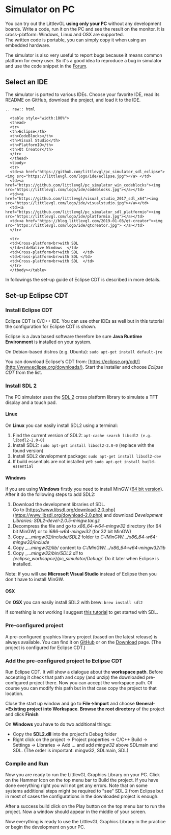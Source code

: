 # Simulator on PC


You can try out the LittlevGL **using only your PC** without any development boards. Write a code, run it on the PC and see the result on the monitor. It is cross-platform: Windows, Linux and OSX are supported.  
The written code is portable, you can simply copy it when using an embedded hardware.

The simulator is also very useful to report bugs because it means common platform for every user. So it's a good idea to reproduce a bug in simulator and use the code snippet in the [Forum](https://forum.littlevgl.com).

## Select an IDE

The simulator is ported to various IDEs. Choose your favorite IDE, read its README on GitHub, download the project, and load it to the IDE.

```eval_rst
.. raw:: html

  <table style="width:100%">
  <thead>
  <tr>
  <th>Eclipse</th>
  <th>CodeBlocks</th>
  <th>Visual Studio</th>
  <th>PlatformIO</th>
  <th>Qt Creator</th>
  </tr>
  </thead>
  <tbody>
  <tr>
  <td><a href="https://github.com/littlevgl/pc_simulator_sdl_eclipse"><img src="https://littlevgl.com/logo/ide/eclipse.jpg"></a> </td>
  <td><a href="https://github.com/littlevgl/pc_simulator_win_codeblocks"><img src="https://littlevgl.com/logo/ide/codeblocks.jpg"></a></td>
  <td><a href="https://github.com/littlevgl/visual_studio_2017_sdl_x64"><img src="https://littlevgl.com/logo/ide/visualstudio.jpg"></a></td>
  <td><a href="https://github.com/littlevgl/pc_simulator_sdl_platformio"><img src="https://littlevgl.com/logo/ide/platformio.jpg"></a></td>
  <td><a href="https://blog.littlevgl.com/2019-01-03/qt-creator"><img src="https://littlevgl.com/logo/ide/qtcreator.jpg"> </a></td>
  </tr>

  <tr>
  <td>Cross-platform<br>with SDL 
  </td><td>Native Windows  </td>
  <td>Cross-platform<br>with SDL  </td>
  <td>Cross-platform<br>with SDL </td>
  <td>Cross-platform<br>with SDL  </td>
  </tr>
  </tbody></table>
```

In followings the set-up guide of Eclipse CDT is described in more details.

## Set-up Eclipse CDT

### Install Eclipse CDT

Eclipse CDT is C/C++ IDE. You can use other IDEs as well but in this tutorial the configuration for Eclipse CDT is shown.

Eclipse is a Java based software therefore be sure **Java Runtime Environment** is installed on your system.   

On Debian-based distros (e.g. Ubuntu): `sudo apt-get install default-jre`

You can download Eclipse's CDT from: [https://eclipse.org/cdt/](http://www.eclipse.org/downloads/). Start the installer and choose *Eclipse CDT* from the list.

### Install SDL 2

The PC simulator uses the [SDL 2](https://www.libsdl.org/download-2.0.php) cross platform library to simulate a TFT display and a touch pad. 

#### Linux
On **Linux** you can easily install SDL2 using a terminal:

1. Find the current version of SDL2: `apt-cache search libsdl2 (e.g. libsdl2-2.0-0)`
2. Install SDL2: `sudo apt-get install libsdl2-2.0-0` (replace with the found version)
3. Install SDL2 development package: `sudo apt-get install libsdl2-dev`
4. If build essentials are not installed yet: `sudo apt-get install build-essential`

#### Windows
If you are using **Windows** firstly you need to install MinGW ([64 bit version](http://mingw-w64.org/doku.php/download)). After it do the following steps to add SDL2:

1. Download the development libraries of SDL.   
Go to [https://www.libsdl.org/download-2.0.php](https://www.libsdl.org/download-2.0.php) and download _Development Libraries: SDL2-devel-2.0.5-mingw.tar.gz_
2. Decompress the file and go to _x86_64-w64-mingw32_ directory (for 64 bit MinGW) or to _i686-w64-mingw32_ (for 32 bit MinGW)
3. Copy _..._mingw32/include/SDL2_ folder to _C:/MinGW/.../x86_64-w64-mingw32/include_
4. Copy _..._mingw32/lib/_ content to _C:/MinGW/.../x86_64-w64-mingw32/lib_
5. Copy _..._mingw32/bin/SDL2.dll_ to _{eclipse_worksapce}/pc_simulator/Debug/_.  Do it later when Eclipse is installed. 

Note: If you will use **Microsoft Visual Studio** instead of Eclipse then you don't have to install MinGW. 

#### OSX
On **OSX** you can easily install SDL2 with brew: `brew install sdl2`

If something is not working I suggest [this tutorial](http://lazyfoo.net/tutorials/SDL/01_hello_SDL/index.php) to get started with SDL.

### Pre-configured project

A pre-configured graphics library project (based on the latest release) is always available. 
You can find it on [GitHub](https://github.com/littlevgl/proj_pc) or on the [Download](https://littlevgl.com/download) page. 
(The project is configured for Eclipse CDT.) 

### Add the pre-configured project to Eclipse CDT

Run Eclipse CDT. It will show a dialogue about the **workspace path**. Before accepting it check that path and copy (and unzip) the downloaded pre-configured project there. Now you can accept the workspace path. Of course you can modify this path but in that case copy the project to that location.

Close the start up window and go to **File-&gt;Import** and choose **General-&gt;Existing project into Workspace**. **Browse the root directory** of the project and click **Finish**

On **Windows** you have to do two additional things:

- Copy the **SDL2.dll** into the project's Debug folder 
- Right click on the project -&gt; Project properties -&gt; C/C++ Build -&gt; Settings -&gt; Libraries -&gt; Add ... and add _mingw32_ above SDLmain and SDL. (The order is important: mingw32, SDLmain, SDL)

### Compile and Run

Now you are ready to run the LittlevGL Graphics Library on your PC. Click on the Hammer Icon on the top menu bar to Build the project. If you have done everything right you will not get any errors. Note that on some systems additional steps might be required to "see" SDL 2 from Eclipse but in most of cases the configurations in the downloaded project is enough.

After a success build click on the Play button on the top menu bar to run the project. Now a window should appear in the middle of your screen.

Now everything is ready to use the LittlevGL Graphics Library in the practice or begin the development on your PC.
